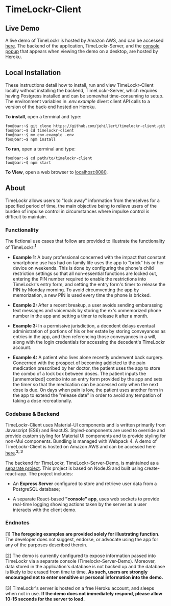 # TimeLockr-Client

## Live Demo

  A live demo of TimeLockr is hosted by Amazon AWS, and can be accessed [here](https://timelockr.hillert.dev). The backend of the application, TimeLockr-Server, and the [console popup](http://timelockr-server.herokuapp.com/) that appears when viewing the demo on a desktop, are hosted by Heroku.

## Local Installation

These instructions detail how to install, run and view TimeLockr-Client locally without installing the backend, TimeLockr-Server, which requires having Postgress installed and can be somewhat time-consuming to setup.  The environment variables in *.env.example* divert client API calls to a version of the back-end hosted on Heroku.

**To install**, open a terminal and type:
  ```console
  foo@bar:~$ git clone https://github.com/jehillert/timelockr-client.git
  foo@bar:~$ cd timelockr-client
  foo@bar:~$ mv env.example .env
  foo@bar:~$ npm install
  ```

**To run**, open a terminal and type:
  ```console
  foo@bar:~$ cd path/to/timelockr-client
  foo@bar:~$ npm start
  ```

**To View**, open a web browser to [localhost:8080](http://localhost:8080/).


## About

TimeLockr allows users to "lock away" information from themselves for a specified period of time, the main objective being to relieve users of the burden of impulse control in circumstances where impulse control is difficult to maintain. <br>

### Functionality
The fictional use cases that follow are provided to illustrate the functionality of TimeLockr:<sup>__1__</sup>

* **Example 1:** A busy professional concerned with the impact that constant smartphone use has had on family life uses the app to "brick" his or her device on weekends. This is done by configuring the phone's child restriction settings so that all non-essential functions are locked out, entering the PIN number required to enable the restrictions into TimeLockr's entry form, and setting the entry form's timer to release the PIN by Monday morning.  To avoid circumventing the app by memorization, a new PIN is used every time the phone is bricked.<br>

* **Example 2:** After a recent breakup, a user avoids sending embarassing text messages and voicemails by storing the ex's unmemorized phone number in the app and setting a timer to release it after a month.<br>

* **Example 3:** In a permissive jurisdiction, a decedent delays eventual administration of portions of his or her estate by storing conveyances as entries in the app, and then referencing those conveyances in a will, along with the login credentials for accessing the decedent's TimeLockr account.<br>

* **Example 4:** A patient who lives alone recently underwent back surgery.  Concerned with the prospect of becoming addicted to the pain medication prescribed by her doctor, the patient uses the app to store the combo of a lock box between doses. The patient inputs the [unmemorized] combo into an entry form provided by the app and sets the timer so that the medication can be accessed only when the next dose is due. On days when pain is low, the patient uses another form in the app to extend the "release date" in order to avoid any tempation of taking a dose recreationally.<br>

### Codebase & Backend
TimeLockr-Client uses Material-UI components and is written primarily from Javascript (ES6) and ReactJS. Styled-components are used to override and provide custom styling for Material UI components and to provide styling for non-Mui components. Bundling is managed with Webpack 4. A demo of TimeLockr-Client is hosted on Amazon AWS and can be accessed here [here](https://timelockr.hillert.dev).<sup>__2, 3__</sup>

The backend for TimeLockr, TimeLockr-Server-Demo, is maintained as a [separate project](https://github.com/jehillert/timelockr-server-demo).  This project is based on NodeJS and built using create-react-app.  The project includes:
<ul>
    <li>An <b>Express Server</b> configured to store and retrieve user data from a PostgreSQL database;</li><p>
    <li>A separate React-based <b>"console" app</b>, uses web sockets to provide real-time logging showing actions taken by the server as a user interacts with the client demo.</li>
</ul>

### Endnotes
[1] <b>The foregoing examples are provided solely for illustrating function.</b> The developer does not suggest, endorse, or advocate using the app for any of the purposes described therein. <br><br>
[2] The demo is currently configured to expose information passed into TimeLockr via a separate console (Timelockr-Server-Demo). Moreover, data stored in the application's database is not backed up and the database is likely to be erased from time to time. <b>As such, users are strongly encouraged not to enter sensitive or personal information into the demo.</b>
<br><br>
[3] TimeLockr's server is hosted on a free Heroku account, and sleeps when not in use. <b>If the demo does not immediately respond, please allow 10-15 seconds for the server to load.</b>
